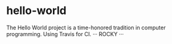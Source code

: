 # hello-world
The Hello World project is a time-honored tradition in computer programming.
Using Travis for CI.
···
ROCKY
···
